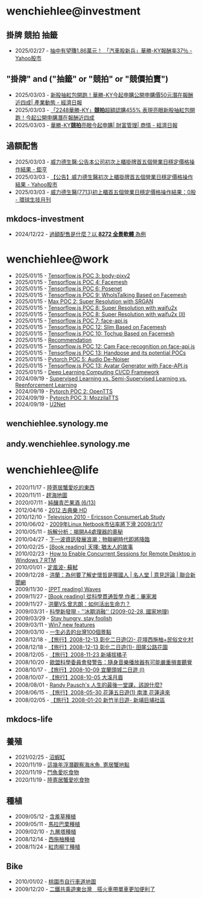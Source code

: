 # wenchiehlee@investment 
## 掛牌 競拍 抽籤 

<!-- _feedinvestment1_ start -->
- 2025/02/27 - [抽中有望賺1.86萬元！ 「汽車股新兵」華勝-KY報酬率37％ - Yahoo股市](https://www.google.com/url?rct=j&sa=t&url=https://tw.stock.yahoo.com/news/%25E6%258A%25BD%25E4%25B8%25AD%25E6%259C%2589%25E6%259C%259B%25E8%25B3%25BA186%25E8%2590%25AC%25E5%2585%2583%25EF%25BC%2581-%25E3%2580%258C%25E6%25B1%25BD%25E8%25BB%258A%25E8%2582%25A1%25E6%2596%25B0%25E5%2585%25B5%25E3%2580%258D%25E8%258F%25AF%25E5%258B%259D-ky%25E5%25A0%25B1%25E9%2585%25AC%25E7%258E%258737%25EF%25BC%2585-111627436.html&ct=ga&cd=CAIyIDQxYmVhYTFmNmEwMzBlM2I6Y29tLnR3OnpoLVRXOlRX&usg=AOvVaw1wEZqKMe6RP1S1SO46NoIH)
<!-- _feedinvestment1_ end -->

## "掛牌" and ("抽籤" or "競拍" or "競價拍賣")

<!-- _feedinvestment1_1_ start -->
- 2025/03/03 - [新股抽紅包開跑！華勝-KY今起申購公開申購價50元潛在報酬近四成| 產業動態 - 經濟日報](https://www.google.com/url?rct=j&sa=t&url=https://money.udn.com/money/story/11799/8581144&ct=ga&cd=CAIyIjQxYmVhYTFmNmEwMzBlM2I6Y29tLnR3OnpoLVRXOlRXOkw&usg=AOvVaw0REfkwCKNUPi7kggqZvR6d)
- 2025/03/03 - [「2248華勝-KY」<b>競拍</b>超額認購455% 表現亮眼新股抽紅包開跑！今起公開申購潛在報酬近四成](https://www.google.com/url?rct=j&sa=t&url=https://news.cnyes.com/news/id/5876692&ct=ga&cd=CAIyIjQxYmVhYTFmNmEwMzBlM2I6Y29tLnR3OnpoLVRXOlRXOkw&usg=AOvVaw2nMm8YUuXRd9SYoDUWgaG4)
- 2025/03/03 - [華勝-KY<b>競拍</b>亮眼今起申購| 財富管理| 商情 - 經濟日報](https://www.google.com/url?rct=j&sa=t&url=https://money.udn.com/money/story/5636/8581132&ct=ga&cd=CAIyIjQxYmVhYTFmNmEwMzBlM2I6Y29tLnR3OnpoLVRXOlRXOkw&usg=AOvVaw1pGAMKWwFXlKoUTJP4g-F3)
<!-- _feedinvestment1_1_ end -->

## 過額配售 
<!-- _feedinvestment2_ start -->
- 2025/03/03 - [威力德生醫:公告本公司初次上櫃掛牌首五個營業日穩定價格操作結果 - 鉅亨](https://www.google.com/url?rct=j&sa=t&url=https://news.cnyes.com/news/id/5879931&ct=ga&cd=CAIyIDdhMWZmN2RkNDBhZjFjMzk6Y29tLnR3OnpoLVRXOlRX&usg=AOvVaw3LLhGavGN_nglOy4qoD-ye)
- 2025/03/03 - [【公告】威力德生醫初次上櫃掛牌首五個營業日穩定價格操作結果 - Yahoo股市](https://www.google.com/url?rct=j&sa=t&url=https://tw.stock.yahoo.com/news/%25E5%2585%25AC%25E5%2591%258A-%25E5%25A8%2581%25E5%258A%259B%25E5%25BE%25B7%25E7%2594%259F%25E9%2586%25AB%25E5%2588%259D%25E6%25AC%25A1%25E4%25B8%258A%25E6%25AB%2583%25E6%258E%259B%25E7%2589%258C%25E9%25A6%2596%25E4%25BA%2594%25E5%2580%258B%25E7%2587%259F%25E6%25A5%25AD%25E6%2597%25A5%25E7%25A9%25A9%25E5%25AE%259A%25E5%2583%25B9%25E6%25A0%25BC%25E6%2593%258D%25E4%25BD%259C%25E7%25B5%2590%25E6%259E%259C-075948155.html&ct=ga&cd=CAIyIDdhMWZmN2RkNDBhZjFjMzk6Y29tLnR3OnpoLVRXOlRX&usg=AOvVaw2LuSHTp2iG94S2AEUxKwFT)
- 2025/03/03 - [威力德生醫(7713)初上櫃首五個營業日穩定價格操作結果：0股 - 環球生技月刊](https://www.google.com/url?rct=j&sa=t&url=https://news.gbimonthly.com/tw/invest/show.php%3Fnum%3D74943%26range%3Dnews&ct=ga&cd=CAIyIDdhMWZmN2RkNDBhZjFjMzk6Y29tLnR3OnpoLVRXOlRX&usg=AOvVaw3QiIva3JYzdKpGqUEtL8ji)
<!-- _feedinvestment2_ end -->

## mkdocs-investment
<!-- _feedinvestment3_ start -->
- 2024/12/22 - [過額配售是什麼？以 **8272 全景軟體** 為例](https://wenchiehlee-investment.github.io/blog/2024/10/%E9%81%8E%E9%A1%8D%E9%85%8D%E5%94%AE%E6%98%AF%E4%BB%80%E9%BA%BC%E4%BB%A5-8272-%E5%85%A8%E6%99%AF%E8%BB%9F%E9%AB%94-%E7%82%BA%E4%BE%8B/)
<!-- _feedinvestment3_ end -->

# wenchiehlee@work
<!-- _feedwork_ start -->
- 2025/01/15 - [Tensorflow.js POC 3: body-pixv2](https://wenchiehlee.github.io/mkdocs/blog/2020/06/tensorflowjs-poc-3-body-pixv2/)
- 2025/01/15 - [Tensorflow.js POC 4: Facemesh](https://wenchiehlee.github.io/mkdocs/blog/2020/06/tensorflowjs-poc-4-facemesh/)
- 2025/01/15 - [Tensorflow.js POC 6: Posenet](https://wenchiehlee.github.io/mkdocs/blog/2020/06/tensorflowjs-poc-6-posenet/)
- 2025/01/15 - [Tensorflow.js POC 9: WhoIsTalking Based on Facemesh](https://wenchiehlee.github.io/mkdocs/blog/2020/06/tensorflowjs-poc-9-whoistalking-based-on-facemesh/)
- 2025/01/15 - [Max POC 2: Super Resolution with SRGAN](https://wenchiehlee.github.io/mkdocs/blog/2020/06/max-poc-2-super-resolution-with-srgan/)
- 2025/01/15 - [Tensorflow.js POC 8: Super Resolution with waifu2x](https://wenchiehlee.github.io/mkdocs/blog/2020/06/tensorflowjs-poc-8-super-resolution-with-waifu2x/)
- 2025/01/15 - [Tensorflow.js POC 8: Super Resolution with waifu2x (II)](https://wenchiehlee.github.io/mkdocs/blog/2020/06/tensorflowjs-poc-8-super-resolution-with-waifu2x-ii/)
- 2025/01/15 - [Tensorflow.js POC 7: face-api.js](https://wenchiehlee.github.io/mkdocs/blog/2020/06/tensorflowjs-poc-7-face-apijs/)
- 2025/01/15 - [Tensorflow.js POC 12: Slim Based on Facemesh](https://wenchiehlee.github.io/mkdocs/blog/2020/07/tensorflowjs-poc-12-slim-based-on-facemesh/)
- 2025/01/15 - [Tensorflow.js POC 10: Tochup Based on Facemesh](https://wenchiehlee.github.io/mkdocs/blog/2020/07/tensorflowjs-poc-10-tochup-based-on-facemesh/)
- 2025/01/15 - [Recommendation](https://wenchiehlee.github.io/mkdocs/blog/2020/08/recommendation/)
- 2025/01/15 - [Tensorflow.js POC 12: Cam Face-recognition on face-api.js](https://wenchiehlee.github.io/mkdocs/blog/2020/06/tensorflowjs-poc-12-cam-face-recognition-on-face-apijs/)
- 2025/01/15 - [Tensorflow.js POC 13: Handpose and its potential POCs](https://wenchiehlee.github.io/mkdocs/blog/2020/08/tensorflowjs-poc-13-handpose-and-its-potential-pocs/)
- 2025/01/15 - [Pytorch POC 5: Audio De-Noiser](https://wenchiehlee.github.io/mkdocs/blog/2020/09/pytorch-poc-5-audio-de-noiser/)
- 2025/01/15 - [Tensorflow.js POC 13: Avatar Generator with Face-API.js](https://wenchiehlee.github.io/mkdocs/blog/2020/09/tensorflowjs-poc-13-avatar-generator-with-face-apijs/)
- 2025/01/15 - [Deep Learning Computing CI/CD Framework](https://wenchiehlee.github.io/mkdocs/blog/2020/08/deep-learning-computing-cicd-framework/)
- 2024/09/19 - [Supervised Learning vs. Semi-Supervised Learning vs. Reenforcement Learning](https://wenchiehlee.github.io/mkdocs/blog/2020/07/supervised-learning-vs-semi-supervised-learning-vs-reenforcement-learning/)
- 2024/09/19 - [Pytorch POC 2: OpenTTS](https://wenchiehlee.github.io/mkdocs/blog/2020/08/pytorch-poc-2-opentts/)
- 2024/09/19 - [Pytorch POC 3: MozzilaTTS](https://wenchiehlee.github.io/mkdocs/blog/2020/08/pytorch-poc-3-mozzilatts/)
- 2024/09/19 - [U2Net](https://wenchiehlee.github.io/mkdocs/blog/2020/09/u2net/)
<!-- _feedwork_ end -->

## wenchiehlee.synology.me
<!-- _feedwork1_ start -->
<!-- _feedwork1_ end -->

## andy.wenchiehlee.synology.me
<!-- _feedwork2_ start -->
<!-- _feedwork2_ end -->

# wenchiehlee@life
<!-- _feedlife_ start -->
- 2020/11/17 - [陸寄居蟹愛吃的東西](https://wenchiehlee1020.medium.com/%E9%99%B8%E5%AF%84%E5%B1%85%E8%9F%B9%E6%84%9B%E5%90%83%E7%9A%84%E6%9D%B1%E8%A5%BF-b56592041d42?source=rss-3f9fbe6f3140------2)
- 2020/11/11 - [趕海地圖](https://wenchiehlee1020.medium.com/%E8%B6%95%E6%B5%B7%E5%9C%B0%E5%9C%96-6a3432ad0ed1?source=rss-3f9fbe6f3140------2)
- 2020/07/11 - [純釀青芒果酒 (6/13)](https://wenchiehlee1020.medium.com/%E7%B4%94%E9%87%80%E9%9D%92%E8%8A%92%E6%9E%9C%E9%85%92-6-13-10296871dcfe?source=rss-3f9fbe6f3140------2)
- 2012/04/16 - [2012 古典樂 HD](http://wenchiehlee.blogspot.com/2012/04/2012-hd_16.html)
- 2010/12/10 - [Television 2010 - Ericsson ConsumerLab Study](http://wenchiehlee.blogspot.com/2010/12/television-2010-ericsson-consumerlab.html)
- 2010/06/02 - [2009年Linux Netbook市佔率將下滑 2009/3/17](http://wenchiehlee.blogspot.com/2010/06/2009linux-netbook-2009317.html)
- 2010/05/11 - [拆解分析：揭開A4處理器的奧秘](http://wenchiehlee.blogspot.com/2010/05/a4.html)
- 2010/04/27 - [下一波資訊發展浪潮：物聯網時代即將降臨](http://wenchiehlee.blogspot.com/2010/04/blog-post.html)
- 2010/02/25 - [[Book reading] 天擇: 猶太人的故事](http://wenchiehlee.blogspot.com/2010/02/book-reading.html)
- 2010/02/23 - [How to Enable Concurrent Sessions for Remote Desktop in Windows 7 RTM](http://wenchiehlee.blogspot.com/2010/02/how-to-enable-concurrent-sessions-for.html)
- 2010/01/01 - [定風波- 蘇軾](http://wenchiehlee.blogspot.com/2009/12/very-good-explanation-from-reference.html)
- 2009/12/28 - [洪蘭：為何要了解史懷哲是哪國人 | 名人堂 | 意見評論 | 聯合新聞網](http://wenchiehlee.blogspot.com/2009/12/blog-post_28.html)
- 2009/11/30 - [[PPT reading] Waves](http://wenchiehlee.blogspot.com/2009/11/ppt-reading-waves.html)
- 2009/11/27 - [[Book reading] 從科學貫通哲學 作者：畢家湘](http://wenchiehlee.blogspot.com/2009/11/blog-post.html)
- 2009/11/27 - [洪蘭VS.曾志朗：如何活出生命力？](http://wenchiehlee.blogspot.com/2009/11/vs.html)
- 2009/03/31 - [科學新發現 - ''冰期消融'' (2009-02-28, 國家地理)](http://wenchiehlee.blogspot.com/2009/03/2009-02-28.html)
- 2009/03/29 - [Stay hungry, stay foolish](http://wenchiehlee.blogspot.com/2009/03/stay-hungry-stay-foolish.html)
- 2009/03/11 - [Win7 new features](http://wenchiehlee.blogspot.com/2009/03/win7-new-features.html)
- 2009/03/10 - [一生必去的台灣100個景點](http://wenchiehlee.blogspot.com/2009/03/100_10.html)
- 2008/12/18 - [【旅行】2008-12-13 彰化二日遊(2)- 花壇西施柚+民俗文化村](http://wenchiehlee.blogspot.com/2008/12/2008-12-13-2.html)
- 2008/12/18 - [【旅行】2008-12-13 彰化二日遊(1)- 田尾公路花園](http://wenchiehlee.blogspot.com/2008/12/2008-12-13.html)
- 2008/12/05 - [【旅行】2008-11-23 新埔拔橘子](http://wenchiehlee.blogspot.com/2008/12/2008-11-23.html)
- 2008/10/20 - [歐盟科學委員會發警告：隨身音樂播放器有可能嚴重損害聽覺](http://wenchiehlee.blogspot.com/2008/10/blog-post.html)
- 2008/10/17 - [【旅行】2008-10-09 宜蘭頭城二日遊 (I)](http://wenchiehlee.blogspot.com/2008/10/2008-10-09-i.html)
- 2008/10/07 - [【旅行】2008-10-05 大溪月眉](http://wenchiehlee.blogspot.com/2008/10/2008-10-05.html)
- 2008/08/01 - [Randy Pausch's 人生的最後一堂課，該說什麼?](http://wenchiehlee.blogspot.com/2008/07/randy-pauschs.html)
- 2008/06/15 - [【旅行】2008-05-30 花蓮五日遊(1) 南澳 花蓮遠來](http://wenchiehlee.blogspot.com/2008/06/2008-05-30-1.html)
- 2008/02/05 - [【旅行】2008-01-20 新竹半日遊- 新埔巨埔社區](http://wenchiehlee.blogspot.com/2008/02/2008-01-20.html)
<!-- _feedlife_ end -->

## mkdocs-life
<!-- _feedlife4_ start -->
<!-- _feedlife4_ end -->

## 養殖
<!-- _feedlife1_ start -->
- 2021/02/25 - [沼蝦缸](https://wenchiehlee.wordpress.com/2021/02/25/%e6%b2%bc%e8%9d%a6%e7%bc%b8/)
- 2020/11/19 - [這幾年浮潛觀察海水魚, 寄居蟹地點](https://wenchiehlee.wordpress.com/2020/11/19/%e9%80%99%e5%b9%be%e5%b9%b4%e6%b5%ae%e6%bd%9b%e8%a7%80%e5%af%9f%e6%b5%b7%e6%b0%b4%e9%ad%9a-%e5%af%84%e5%b1%85%e8%9f%b9%e5%9c%b0%e9%bb%9e/)
- 2020/11/19 - [鬥魚愛吃食物](https://wenchiehlee.wordpress.com/2020/11/19/%e9%ac%a5%e9%ad%9a%e6%84%9b%e5%90%83%e9%a3%9f%e7%89%a9/)
- 2020/11/19 - [陸寄居蟹愛吃食物](https://wenchiehlee.wordpress.com/2020/11/19/%e9%99%b8%e5%af%84%e5%b1%85%e8%9f%b9%e6%84%9b%e5%90%83%e9%a3%9f%e7%89%a9/)
<!-- _feedlife1_ end -->

## 種植
<!-- _feedlife2_ start -->
- 2009/05/12 - [含羞草種植](https://wenflower.blogspot.com/2009/05/blog-post_12.html)
- 2009/05/11 - [馬拉巴栗種植](https://wenflower.blogspot.com/2009/05/blog-post.html)
- 2009/02/10 - [九層塔種植](https://wenflower.blogspot.com/2009/02/test.html)
- 2008/12/14 - [西施柚種植](https://wenflower.blogspot.com/2009/01/2008-12-13.html)
- 2008/11/24 - [紅肉柳丁種植](https://wenflower.blogspot.com/2009/01/blog-post.html)
<!-- _feedlife2_ end -->

## Bike
<!-- _feedlife3_ start -->
- 2010/01/02 - [桃園市自行車道地圖](https://wenbike.blogspot.com/2010/01/blog-post.html)
- 2009/12/20 - [二鐵共乘遊東台灣　搭火車帶單車更加便利了](https://wenbike.blogspot.com/2009/12/blog-post.html)
<!-- _feedlife3_ end -->
